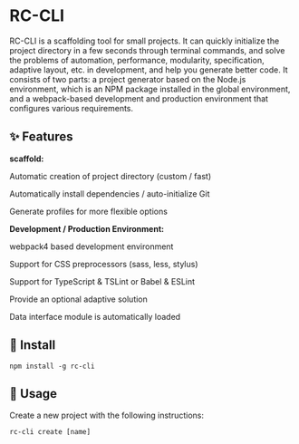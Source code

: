 # RC-CLI
<!-- [![Build Status](https://travis-ci.org/codexu/x-build.svg?branch=master)](https://travis-ci.org/codexu/x-build)
[![](https://img.shields.io/npm/v/x-build.svg)](https://www.npmjs.com/package/x-build)
[![](https://img.shields.io/npm/dm/x-build.svg)](https://www.npmjs.com/package/x-build)
[![](https://img.shields.io/github/license/mashape/apistatus.svg)](https://github.com/codexu/x-build/blob/master/LICENSE) -->

RC-CLI is a scaffolding tool for small projects. It can quickly initialize the project directory in a few seconds through terminal commands, and solve the problems of automation, performance, modularity, specification, adaptive layout, etc. in development, and help you generate better code. It consists of two parts: a project generator based on the Node.js environment, which is an NPM package installed in the global environment, and a webpack-based development and production environment that configures various requirements.

<!-- ## 📚 Documentation -->

<!-- [English](https://codexu.github.io/) | [简体中文](https://codexu.github.io/zh/) -->

## ✨ Features

**scaffold:**

Automatic creation of project directory (custom / fast)

Automatically install dependencies / auto-initialize Git

Generate profiles for more flexible options

**Development / Production Environment:**

webpack4 based development environment

Support for CSS preprocessors (sass, less, stylus)

Support for TypeScript & TSLint or Babel & ESLint

Provide an optional adaptive solution

Data interface module is automatically loaded

## 🎯 Install

```
npm install -g rc-cli
```

## 🚀 Usage

Create a new project with the following instructions:

```
rc-cli create [name]
```
